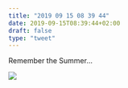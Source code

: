 ```yaml
---
title: "2019 09 15 08 39 44"
date: 2019-09-15T08:39:44+02:00
draft: false
type: "tweet"
---
```

Remember the Summer...

![](/img/IMG_0806.jpg)

